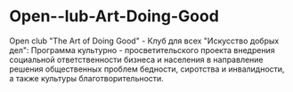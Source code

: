 # Open--lub-Art-Doing-Good
Open club "The Art of Doing Good" - Клуб для всех "Искусство добрых дел": Программа культурно - просветительского проекта внедрения социальной ответственности бизнеса и населения в направление решения общественных проблем бедности, сиротства и инвалидности, а также культуры благотворительности.
